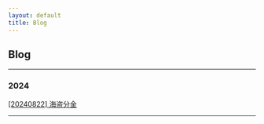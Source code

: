 ```yaml
---
layout: default
title: Blog
---
```


## Blog 

- - - 
### 2024

[[20240822] 海盗分金](./posts/20240822-pirate.html)

- - - 
